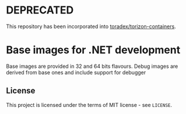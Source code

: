 # DEPRECATED
This repository has been incorporated into
[toradex/torizon-containers](https://github.com/toradex/torizon-containers).

# Base images for .NET development

Base images are provided in 32 and 64 bits flavours.
Debug images are derived from base ones and include support for debugger

## License
This project is licensed under the terms of MIT license - see `LICENSE`.
